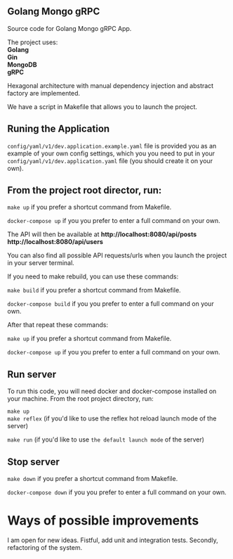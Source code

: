 <div align="left">
  
## Golang Mongo gRPC     
Source code for  Golang Mongo gRPC App.

The project uses:  
**Golang    
Gin  
MongoDB  
gRPC**

Hexagonal architecture with manual dependency injection and abstract factory are implemented.  

We have a script in Makefile that allows you to launch the project.

## Runing the Application

`config/yaml/v1/dev.application.example.yaml` file is provided you as an example of your own config settings, which you you need to put in your `config/yaml/v1/dev.application.yaml` file (you should create it on your own). 

## From the project root director, run:

```make up``` if you prefer a shortcut command from Makefile.

```docker-compose up``` if you you prefer to enter a full command on your own.

The API will then be available at  **http://localhost:8080/api/posts  http://localhost:8080/api/users**

You can also find all possible API requests/urls when you launch the project in your server terminal. 

If you need to make rebuild, you can use these commands:

```make build``` if you prefer a shortcut command from Makefile.

```docker-compose build``` if you you prefer to enter a full command on your own.
  
After that repeat these commands:

```make up``` if you prefer a shortcut command from Makefile.

```docker-compose up``` if you you prefer to enter a full command on your own.

## Run server

To run this code, you will need docker and docker-compose installed on your machine. From the root project directory, run:  

```make up```    
```make reflex``` (if you'd like to use the reflex hot reload launch mode of the server)

```make run``` (if you'd like to use `the default launch mode` of the server)

## Stop server

```make down``` if you prefer a shortcut command from Makefile.

```docker-compose down``` if you you prefer to enter a full command on your own.

  
# Ways of possible improvements
I am open for new ideas. Fistful, add unit and integration tests. Secondly, refactoring of the system.

</div>
